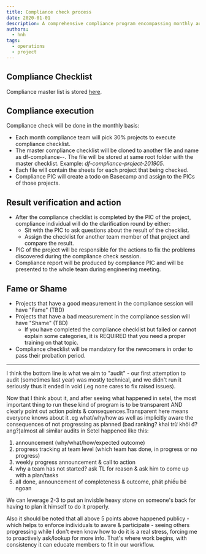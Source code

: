 ```yaml
---
title: Compliance check process
date: 2020-01-01
description: A comprehensive compliance program encompassing monthly audits, transparent progress tracking, and consequences for non-compliance, aiming to foster accountability and transparency within the team.
authors:
  - hnh
tags:
  - operations
  - project
---
```


## Compliance Checklist

Compliance master list is stored [here](https://docs.google.com/spreadsheets/d/16HtA3skVpEdDpuJ9UEkPb5Ae_SK6IiJ5Czfl_94XqN4/edit#gid=449337167).

## Compliance execution

Compliance check will be done in the monthly basis:

- Each month compliance team will pick 30% projects to execute compliance checklist.
- The master compliance checklist will be cloned to another file and name as df-compliance-<field-where-executed>-<yyyy><mm>. The file will be stored at same root folder with the master checklist.
Example: *df-compliance-project-201905*.
- Each file will contain the sheets for each project that being checked.
- Compliance PIC will create a todo on Basecamp and assign to the PICs of those projects.

## Result verification and action

- After the compliance checklist is completed by the PIC of the project, compliance individual will do the clarification round by either:
  - Sit with the PIC to ask questions about the result of the checklist.
  - Assign the checklist for another team member of that project and compare the result.
- PIC of the project will be responsible for the actions to fix the problems discovered during the compliance check session.
- Compliance report will be produced by compliance PIC and will be presented to the whole team during engineering meeting.

## Fame or Shame

- Projects that have a good measurement in the compliance session will have "Fame" (TBD)
- Projects that have a bad measurement in the compliance session will have "Shame" (TBD)
  - If you have completed the compliance checklist but failed or cannot explain some categories, it is REQUIRED that you need a proper training on that topic.
- Compliance checklist will be mandatory for the newcomers in order to pass their probation period.

---

I think the bottom line is what we aim to "audit" - our first attemption to audit (sometimes last year) was mostly technical, and we didn't run it seriously thus it ended in void (.eg none cares to fix raised issues).

Now that I think about it, and after seeing what happened in setel, the most important thing to run these kind of program is to be transparent AND clearly point out action points & consequences.Transparent here means everyone knows about it .eg what/why/how as well as implicitly aware the consequences of not progressing as planned (bad ranking? khai trừ khỏi đ?ang?)almost all similar audits in Setel happened like this:

1. announcement (why/what/how/expected outcome)
2. progress tracking at team level (which team has done, in progress or no progress)
3. weekly progress announcement & call to action
4. why a team has not started? ask TL for reason & ask him to come up with a plan/tasks
5. all done, announcement of completeness & outcome, phát phiếu bé ngoan

We can leverage 2-3 to put an invisble heavy stone on someone's back for having to plan it himself to do it properly.

Also it should be noted that all above 5 points above happened publicy - which helps to enforce individuals to aware & participate - seeing others progressing while I don't even know how to do it is a real stress, forcing me to proactively ask/lookup for more info. That's where work begins, with consistency it can educate members to fit in our workflow.
